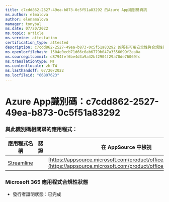 ```yaml
---
title: c7cdd862-2527-49ea-b873-0c5f51a83292 的Azure App識別碼資訊
ms.author: elmalova
author: elenamalova
manager: tonybal
ms.date: 07/20/2022
ms.topic: article
ms.service: attestation
certification_type: attested
description: c7cdd862-2527-49ea-b873-0c5f51a83292 的所有可用安全性與合規性資訊。
ms.openlocfilehash: 1504e0ecb71d66c6ab6779b047a3556099f2ea0a
ms.sourcegitcommit: d8794fef6be4d3a9a42bf2904f29a70de76069fc
ms.translationtype: MT
ms.contentlocale: zh-TW
ms.lasthandoff: 07/20/2022
ms.locfileid: "66897623"
---
```

# <a name="azure-app-id-c7cdd862-2527-49ea-b873-0c5f51a83292"></a>Azure App識別碼：c7cdd862-2527-49ea-b873-0c5f51a83292


### <a name="apps-associated-with-this-id"></a>與此識別碼相關聯的應用程式：
| **應用程式名稱** | **認證** | **在 AppSource 中檢視** |
|--------------|---------------|-----------------------|
| [Streamline](../forward/WA200004100.md) |  | [https://appsource.microsoft.com/product/office/WA200004100](https://appsource.microsoft.com/product/office/WA200004100) |

### <a name="microsoft-365-app-compliance-status"></a>Microsoft 365 應用程式合規性狀態
- 發行者證明狀態：已完成
